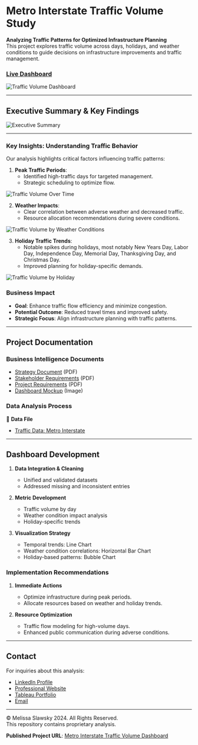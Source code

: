 # Metro Interstate Traffic Volume Study

**Analyzing Traffic Patterns for Optimized Infrastructure Planning**  
This project explores traffic volume across days, holidays, and weather conditions to guide decisions on infrastructure improvements and traffic management.

### [Live Dashboard](https://public.tableau.com/views/TrafficVolume-HighwayInfrastructureStudy/TrafficVolumevs_WeatherConditions?:language=en-US&:sid=&:redirect=auth&:display_count=n&:origin=viz_share_link)

![Traffic Volume Dashboard](dashboard-traffic-volume-analysis.png)

---

## Executive Summary & Key Findings
![Executive Summary](traffic-volume-executive-summary.png)

---

### Key Insights: Understanding Traffic Behavior

Our analysis highlights critical factors influencing traffic patterns:

1. **Peak Traffic Periods**:
   - Identified high-traffic days for targeted management.
   - Strategic scheduling to optimize flow.

![Traffic Volume Over Time](traffic-volume-over-time-vis.png)


2. **Weather Impacts**:
   - Clear correlation between adverse weather and decreased traffic.
   - Resource allocation recommendations during severe conditions.
  
![Traffic Volume by Weather Conditions](traffic-volume-weather-conditions-vis.png)


3. **Holiday Traffic Trends**:
   - Notable spikes during holidays, most notably New Years Day, Labor Day, Independence Day, Memorial Day, Thanksgiving Day, and Christmas Day.
   - Improved planning for holiday-specific demands.

![Traffic Volume by Holiday](traffic-volume-by-holiday-vis.png)

### Business Impact
- **Goal**: Enhance traffic flow efficiency and minimize congestion.
- **Potential Outcome**: Reduced travel times and improved safety.
- **Strategic Focus**: Align infrastructure planning with traffic patterns.

---

## Project Documentation

### Business Intelligence Documents
- [Strategy Document](https://github.com/mslawsky/traffic-volume-study/raw/main/to/strategy-document-traffic-volume.pdf) (PDF)
- [Stakeholder Requirements](https://github.com/mslawsky/traffic-volume-study/raw/to/main/stakeholder-requirements-traffic-volume.pdf) (PDF)
- [Project Requirements](https://github.com/mslawsky/traffic-volume-study/raw/main/to/project-requirements-traffic-volume.pdf) (PDF)
- [Dashboard Mockup](https://github.com/mslawsky/traffic-volume-study/raw/main/to/traffic-volume-mockup.png) (Image)

### Data Analysis Process

📂 **Data File**  
- [Traffic Data: Metro Interstate](https://github.com/mslawsky/traffic-volume-study/blob/main/metro-interstate-traffic-volume.csv)

---

## Dashboard Development

1. **Data Integration & Cleaning**
   - Unified and validated datasets
   - Addressed missing and inconsistent entries

2. **Metric Development**
   - Traffic volume by day
   - Weather condition impact analysis
   - Holiday-specific trends

3. **Visualization Strategy**
   - Temporal trends: Line Chart
   - Weather condition correlations: Horizontal Bar Chart
   - Holiday-based patterns: Bubble Chart

### Implementation Recommendations

1. **Immediate Actions**
   - Optimize infrastructure during peak periods.
   - Allocate resources based on weather and holiday trends.

2. **Resource Optimization**
   - Traffic flow modeling for high-volume days.
   - Enhanced public communication during adverse conditions.

---

## Contact

For inquiries about this analysis:
- [LinkedIn Profile](https://www.linkedin.com/in/melissaslawsky/)
- [Professional Website](https://melissaslawsky.com/client-results/)
- [Tableau Portfolio](https://public.tableau.com/app/profile/melissa.slawsky1925/vizzes)
- [Email](mailto:melissa@melissaslawsky.com)

---

© Melissa Slawsky 2024. All Rights Reserved.  
This repository contains proprietary analysis.

**Published Project URL**: [Metro Interstate Traffic Volume Dashboard](https://public.tableau.com/views/TrafficVolume-HighwayInfrastructureStudy/TrafficVolumevs_WeatherConditions?:language=en-US&:sid=&:redirect=auth&:display_count=n&:origin=viz_share_link)
